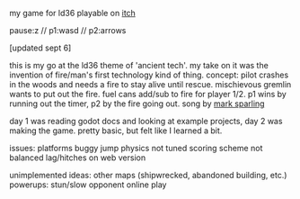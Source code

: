 my game for ld36
playable on [itch](https://xhg.itch.io/ld36)

pause:z // p1:wasd // p2:arrows

[updated sept 6]

this is my go at the ld36 theme of 'ancient tech'. my take on it was the invention of fire/man's first technology kind of thing. concept: pilot crashes in the woods and needs a fire to stay alive until rescue. mischievous gremlin wants to put out the fire. fuel cans add/sub to fire for player 1/2. p1 wins by running out the timer, p2 by the fire going out. song by [mark sparling](https://twitter.com/markymark665)

day 1 was reading godot docs and looking at example projects, day 2 was making the game. pretty basic, but felt like I learned a bit.

issues:
  platforms buggy
  jump physics not tuned
  scoring scheme not balanced
  lag/hitches on web version

unimplemented ideas:
  other maps (shipwrecked, abandoned building, etc.)
  powerups: stun/slow opponent
  online play
